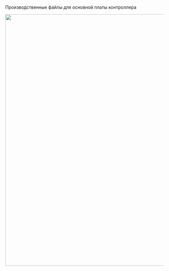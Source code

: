 Производственные файлы для основной платы контроллера

<img src="https://github.com/psk7/scorpion-card-pub/assets/27000982/25f00e0a-e911-431b-b111-ae53c3f84bfb" width="800" >
